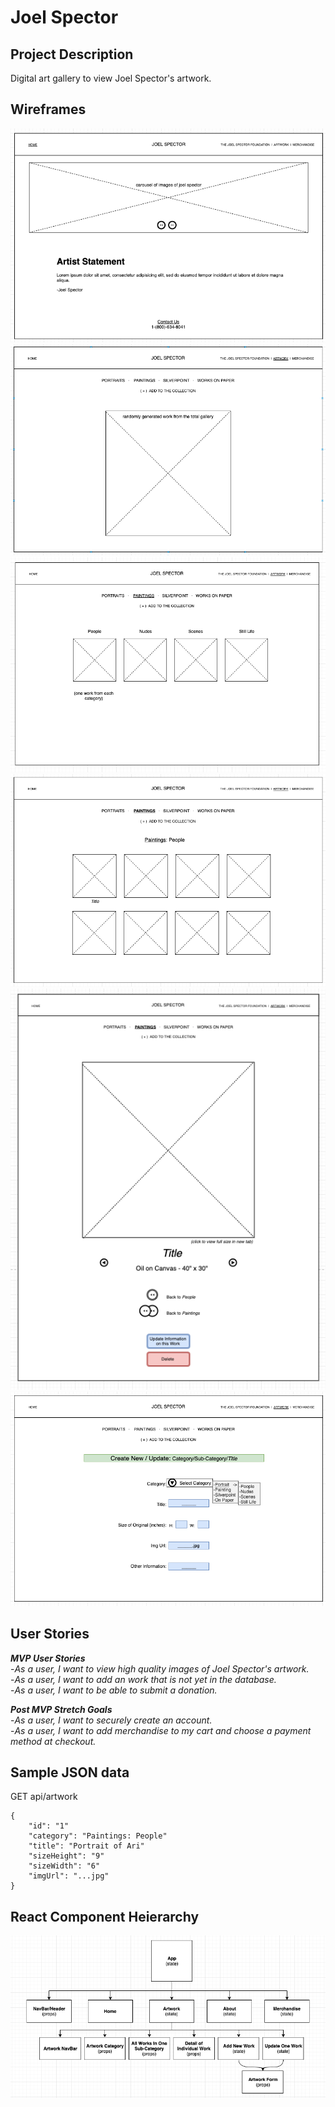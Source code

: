 # Joel Spector

## Project Description

Digital art gallery to view Joel Spector's artwork.

## Wireframes

![Home Page](/readme-images/home-page-wireframe-png.png)
![Artwork Main](/readme-images/artwork-main-wireframe-png.png)
![Artwork Category](/readme-images/artwork-category-wireframe-png.png)
![Artwork Sub-Category](/readme-images/artwork-subcategory-all-works-png.png)
![Artwork Detail](/readme-images/artwork-detail-individual-png.png)
![Artwork Form](/readme-images/artwork-form-png.png)

## User Stories

_**MVP User Stories**_  
-_As a user, I want to view high quality images of Joel Spector's artwork._  
-_As a user, I want to add an work that is not yet in the database._  
-_As a user, I want to be able to submit a donation._

_**Post MVP Stretch Goals**_  
-_As a user, I want to securely create an account._  
-_As a user, I want to add merchandise to my cart and choose a payment method at checkout._

## Sample JSON data

GET api/artwork

```
{
    "id": "1"
    "category": "Paintings: People"
    "title": "Portrait of Ari"
    "sizeHeight": "9"
    "sizeWidth": "6"
    "imgUrl": "...jpg"
}
```

## React Component Heierarchy

![Component Hierarchy](/readme-images/component-tree-png.png)
